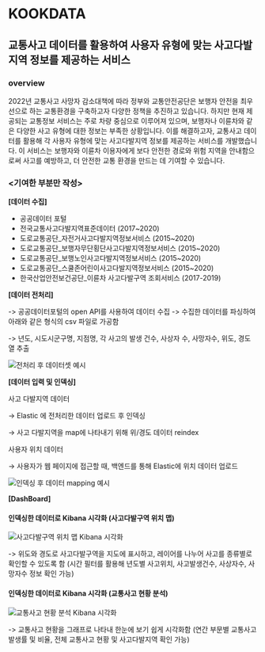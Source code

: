 # KOOKDATA
## 교통사고 데이터를 활용하여 사용자 유형에 맞는 사고다발지역 정보를 제공하는 서비스

### overview

2022년 교통사고 사망자 감소대책에 따라 정부와 교통안전공단은 보행자 안전을 최우선으로 하는 교통환경을 구축하고자 다양한 정책을 추진하고 있습니다. 하지만 현재 제공되는 교통정보 서비스는 주로 차량 중심으로 이루어져 있으며, 보행자나 이륜차와 같은 다양한 사고 유형에 대한 정보는 부족한 상황입니다. 이를 해결하고자, 교통사고 데이터를 활용해 각 사용자 유형에 맞는 사고다발지역 정보를 제공하는 서비스를 개발했습니다. 이 서비스는 보행자와 이륜차 이용자에게 보다 안전한 경로와 위험 지역을 안내함으로써 사고를 예방하고, 더 안전한 교통 환경을 만드는 데 기여할 수 있습니다.

### <기여한 부분만 작성>

**[데이터 수집]**
- 공공데이터 포털
- 전국교통사고다발지역표준데이터 (2017~2020)
- 도로교통공단_자전거사고다발지역정보서비스 (2015~2020)
- 도로교통공단_보행자무단횡단사고다발지역정보서비스 (2015~2020)
- 도로교통공단_보행노인사고다발지역정보서비스 (2015~2020)
- 도로교통공단_스쿨존어린이사고다발지역정보서비스 (2015~2020)
- 한국산업안전보건공단_이륜차 사고다발구역 조회서비스 (2017-2019)

**[데이터 전처리]**

-> 공공데이터포털의 open API를 사용하여 데이터 수집 -> 수집한 데이터를 파싱하여 아래와 같은 형식의 csv 파일로 가공함

-> 년도, 시도시군구명, 지점명, 각 사고의 발생 건수, 사상자 수, 사망자수, 위도, 경도 열 추출

  ![전처리 후 데이터셋 예시](https://i.esdrop.com/d/f/roqIf5Zmhy/164fM93YQl.png)

**[데이터 입력 및 인덱싱]**
  
사고 다발지역 데이터

→ Elastic 에 전처리한 데이터 업로드 후 인덱싱

→ 사고 다발지역을 map에 나타내기 위해 위/경도 데이터 reindex

사용자 위치 데이터

→ 사용자가 웹 페이지에 접근할 때, 백엔드를 통해 Elastic에 위치 데이터 업로드

  ![인덱싱 후 데이터 mapping 예시](https://i.esdrop.com/d/f/roqIf5Zmhy/d0dN5QsvzC.png)

**[DashBoard]**

#### 인덱싱한 데이터로 Kibana 시각화 (사고다발구역 위치 맵)

  ![사고다발구역 위치 맵 Kibana 시각화](https://i.esdrop.com/d/f/roqIf5Zmhy/ZikwsK9Jv9.png)

-> 위도와 경도로 사고다발구역을 지도에 표시하고, 레이어를 나누어 사고를 종류별로 확인할 수 있도록 함 (시간 필터를 활용해 년도별 사고위치, 사고발생건수, 사상자수, 사망자수 정보 확인 가능)


#### 인덱싱한 데이터로 Kibana 시각화 (교통사고 현황 분석)

  ![교통사고 현황 분석 Kibana 시각화](https://i.esdrop.com/d/f/roqIf5Zmhy/wdO662dQ93.png)

-> 교통사고 현황을 그래프로 나타내 한눈에 보기 쉽게 시각화함 (연간 부문별 교통사고 발생률 및 비율, 전체 교통사고 현황 및 사고다발지역 확인 가능)
